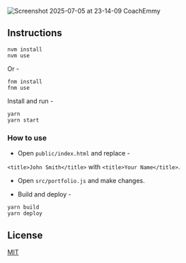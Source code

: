 
![Screenshot 2025-07-05 at 23-14-09 CoachEmmy](https://github.com/user-attachments/assets/1bebadcc-d531-4a43-aff5-ae92ec58607a)

## Instructions


```shell
nvm install
nvm use
```

Or -

```shell
fnm install
fnm use
```

Install and run -

```shell
yarn
yarn start
```

### How to use

- Open `public/index.html` and replace -

`<title>John Smith</title>` with `<title>Your Name</title>`.

- Open `src/portfolio.js` and make changes.

- Build and deploy -

```shell
yarn build
yarn deploy
```

## License

[MIT](https://choosealicense.com/licenses/mit/)

